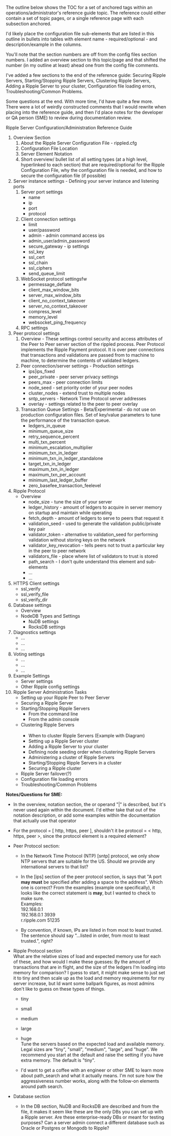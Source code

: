The outline below shows the TOC for a set of anchored tags within an operations/administrator's reference guide topic. The reference could either contain a set of topic pages, or a single reference page with each subsection anchored. 

I'd likely place the configuration file sub-elements that are listed in this outline in bullets into tables with 
element name - required/optional - and description/example in the columns. 

You'll note that the section numbers are off from the config files section numbers. I added an overview section to this topic/page and that shifted the number (in my outline at least) ahead one from the config file comments.

I've added a few sections to the end of the reference guide: Securing Ripple Servers, Starting/Stopping Ripple Servers, Clustering Ripple Servers, Adding a Ripple Server to your cluster, Configuration file loading errors, Troubleshooting/Common Problems.

Some questions at the end. With more time, I'd have quite a few more. There were a lot of weirdly constructed comments that I would rewrite when placing into the reference guide, and then I'd place notes for the developer or QA person (SME) to review during documentation review.


Ripple Server Configuration/Administration Reference Guide

<ol>
  <li>Overview Section
  <ol>
     <li>About the Ripple Server Configuration File - rippled.cfg</li>
     <li>Configuration File Location</li>
     <li>Server Element Notation</li>
     <li>Short overview/ bullet list of all setting types (at a high level, hyperlinked to each section) that are required/optional for the Ripple Configuration File, why the configuration file is needed, and how to secure the configuration file (if possible)</li>
  </ol>
  </li>
  <li>Server instance settings - Defining your server instance and listening ports 
     <ol>
       <li>Server port settings
         <ul>
            <li>name</li>
            <li>ip</li>
            <li>port</li>
            <li>protocol</li>
         </ul>
        </li>
        <li>Client connection settings
            <ul>
            <li>limit</li>
            <li>user/password</li>
            <li>admin - admin command access ips</li>
            <li>admin_user/admin_password</li>
            <li>secure_gateway - ip settings</li>
            <li>ssl_key</li>
            <li>ssl_cert</li>
            <li>ssl_chain</li>
            <li>ssl_ciphers</li> 
            <li>send_queue_limit</li>
          </ul>
        </li>
        <li>WebSocket protocol settingsfw
          <ul>
            <li>permessage_deflate</li>
            <li>client_max_window_bits</li>
            <li>server_max_window_bits</li>
            <li>client_no_context_takeover</li>
            <li>server_no_context_takeover</li>
            <li>compress_level</li>
            <li>memory_level</li>
            <li>websocket_ping_frequency</li>
          </ul>
        </li>
        <li>RPC settings        
        </li>
      </ol>
  </li>
  <li>Peer protocol settings
     <ol>
        <li>Overview - These settings control security and access attributes of the Peer to Peer server section of the rippled process. Peer Protocol implements the Ripple Payment protocol. It is over peer connections that transactions and validations are passed from to machine to machine, to determine the contents of validated ledgers.</li>
        <li>Peer connection/server settings - Production settings
           <ul>
             <li>ips|ips_fixed</li>
             <li>peer_private - peer server privacy settings</li>
             <li>peers_max - peer connection limits</li>
             <li>node_seed - set priority order of your peer nodes</li>
             <li>cluster_nodes - extend trust to multiple nodes</li>
             <li>sntp_servers - Network Time Protocol server addresses</li>
             <li>overlay - settings related to the peer to peer overlay</li>
          </ul>
        </li>
        <li>Transaction Queue Settings - Beta/Experimental - do not use on production configuration files. Set of key/value parameters to tune the performance of the transaction queue.
          <ul>
             <li>ledgers_in_queue</li>
             <li>minimum_queue_size</li>
             <li>retry_sequence_percent</li>
             <li>multi_txn_percent</li>
             <li>minimum_escalation_multiplier</li>
             <li>minimum_txn_in_ledger</li>
             <li>minimum_txn_in_ledger_standalone</li>
             <li>target_txn_in_ledger</li>
             <li>maximum_txn_in_ledger</li>
             <li>maximum_txn_per_account</li>
             <li>minimum_last_ledger_buffer</li>
             <li>zero_basefee_transaction_feelevel</li>
           </ul>          
        </li> 
     </ol>
  </li>  
  <li>Ripple Protocol
    <ul>
      <li>Overview
     <ul>
        <li>node_size - tune the size of your server</li>
        <li>ledger_history - amount of ledgers to acquire in server memory on startup and maintain while operating</li>
        <li>fetch_depth - amount of ledgers to serve to peers that request it</li>
        <li>validation_seed - used to generate the validation public/private key pair</li>
        <li>validator_token - alternative to validation_seed for performing validation without storing keys on the network</li>
        <li>validator_key_revocation - tells peers not to trust a particular key in the peer to peer network</li>
        <li>validators_file - place where list of validators to trust is stored</li>
        <li>path_search - I don't quite understand this element and sub-elements</li>
        <li>...</li>
        <li>...</li>
     </ul>
     </li>
    </ul>  
  </li>
  <li>HTTPS Client settings
     <ul>       
        <li>ssl_verify</li>
        <li>ssl_verify_file</li>
        <li>ssl_verify_dir</li>
     </ul>
  </li>
  <li>Database settings 
     <ul>
       <li>Overview</li>
       <li>NodeDB Types and Settings
          <ul>
            <li>NuDB settings</li>
            <li>RocksDB settings</li>
         </ul>
       </li>
     </ul>
  </li>
  <li>Diagnostics settings
     <ul>
        <li>...</li>
        <li>...</li>
        <li>...</li>
     </ul>
  </li>
  <li>Voting settings
     <ul>
        <li>...</li>
        <li>...</li>
        <li>...</li>
     </ul>
  </li>
  <li>Example Settings
       <ul>
        <li>Server settings</li>                 
        <li>Other Ripple config settings</li>
      </ul>
  </li>
  <li>Ripple Server Administration Tasks
    <ul>
    <li>Setting up your Ripple Peer to Peer Server</li>
    <li>Securing a Ripple Server</li>
    <li>Starting/Stopping Ripple Servers
      <ul>
        <li>From the command line</li>
        <li>From the admin console</li>
     </ul>
    </li>
    <li>Clustering Ripple Servers
      <ul>
        <li>When to cluster Ripple Servers (Example with Diagram)</li>
        <li>Setting up a Ripple Server cluster</li>
        <li>Adding a Ripple Server to your cluster</li>
        <li>Defining node seeding order when clustering Ripple Servers</li>
        <li>Administering a cluster of Ripple Servers</li>
        <li>Starting/Stopping Ripple Servers in a cluster</li>
        <li>Securing a Ripple cluster</li>
     </ul>
   </li>
   <li>Ripple Server failover(?)</li>
   <li>Configuration file loading errors</li>
   <li>Troubleshooting/Common Problems</li>
 </li>
</ol>



**Notes/Questions for SME:**  
  
* In the overview, notation section, the or operand "|" is described, but it's never used again within the document. I'd either take that out of the notation description, or add some examples within the documentation that actually use that operator


* For the protocol = [ http, https, peer ], shouldn't it be protocol = < http, https, peer >, since the protocol element is a required element?


* Peer Protocol section:

  * In the Network Time Protocol (NTP) [sntp] protocol, we only show NTP servers that are suitable for the US. Should we provide any international servers to that list?
  
  * In the [ips] section of the peer protocol section, is says that "A port **may must** be specified after adding a space to the address". Which one is correct? From the examples (example one specifically), it looks like the correct statement is **may**, but I wanted to check to make sure.  
Examples:  
192.168.0.1  
192.168.0.1 3939  
r.ripple.com 51235

  * By convention, if known, IPs are listed in from most to least trusted.  
The sentence should say "...listed in order, from most to least trusted.", right?

* Ripple Protocol section   
What are the relative sizes of load and expected memory use for each of these, and how would I make these guesses: By the amount of transactions that are in flight, and the size of the ledgers I'm loading into memory for comparison? I guess to start, it might make sense to just set it to tiny and then scale up as the load and memory requirements for my server increase, but Id want some ballpark figures, as most admins don't like to guess on these types of things. 
  * tiny  
  * small 
  * medium 
  * large 
  * huge  
Tune the servers based on the expected load and available memory. Legal sizes are "tiny", "small", "medium", "large", and "huge". We recommend you start at the default and raise the setting if you have extra memory. The default is "tiny".

  * I'd want to get a coffee with an engineer or other SME to learn more about path_search and what it actually means. I'm not sure how the aggressiveness number works, along with the follow-on elements around path search.


* Database section

  * In the DB section, NuDB and RocksDB are described and from the file, it makes it seem like these are the only DBs you can set up with a Ripple server. 
  Are these enterprise-ready DBs or meant for testing purposes? 
  Can a server admin connect a different database such as Oracle or Postgres or Mongodb to Ripple? 
